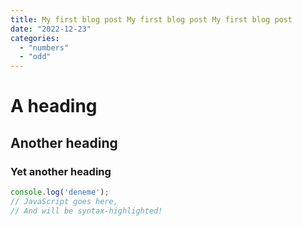 ```yaml
---
title: My first blog post My first blog post My first blog post
date: "2022-12-23"
categories: 
  - "numbers"
  - "odd"
---
```


<script>
    import '$lib/styles/prism-one-dark.css';
</script>

<!-- Markdown content here -->

# A heading
## Another heading
### Yet another heading

```js
console.log('deneme');
// JavaScript goes here,
// And will be syntax-highlighted!
```
